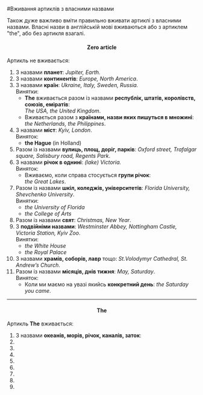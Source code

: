 #Вживання артиклів з власними назвами

Також дуже важливо вмiти правильно вживати артиклi з власними
назвами. Власнi назви в англiйськiй мовi вживаються або з артиклем
"the", або без артикля взагалi.

<center><h4>Zero article</h4></center>
Артикль не вживається:

<ol>
<li>З назвами <b>планет</b>: <i>Jupiter, Earth.</i></li>
<li>З назвами <b>континентів</b>: <i>Europe, North America</i>. </li>
<li>З назвами <b>країн</b>: <i>Ukraine, Italy, Sweden, Russia.</i><br>
<span class="p1">Винятки</span>:
<ul>
<li><b>The</b> вживається разом із назвами <b>республік, штатів, королівств, союзів, еміратів</b>:<br> <i>The USA, the United Kingdom</i>. </li>
<li>Вживається разом з <b>країнами, назви яких пишуться в множині</b>:<br> <i>the Netherlands, the Philippines</i>. </li>
</ul>
</li>
<li>З назвами <b>міст</b>: <i>Kyiv, London</i>.<br>
<span class="p1">Виняток</span>:
<ul>
<li><b>the Hague</b> (in Holland)</li>
</ul>
</li>
<li>Разом із назвами <b>вулиць, площ, доріг, парків</b>: <i>Oxford street, Trafalgar square, Salisbury
road, Regents Park</i>.</li>
<li>З назвами <b>річок в однині</b>: <i>(lake) Victoria.</i>
<br>
<span class="p1">Виняток</span>:
<ul>
<li>Вживаємо, коли справа стосується <b>групи річок</b>:<br> <i>the Great Lakes</i>.</li>
</ul>
</li>
<li>Разом із назвами <b>шкіл, коледжів, університетів</b>: <i>Florida University, Shevchenko University</i>.
<br>
<span class="p1">Винятки</span>:
<ul>
<li><i>the University of Florida</i></li>
<li><i>the College of Arts</i></li>
</ul>
</li>
<li>Разом із назвами <b>свят</b>: <i>Christmas, New Year</i>.</li>
<li>З <b>подвійніми назвами</b>: <i>Westminster Abbey, Nottingham
Castle, Victoria Station, Kyiv Zoo</i>.
<br>
<span class="p1">Винятки</span>:
<ul>
<li><i>the White House</i></li>
<li><i>the Royal Palace</i></li>
</ul>
</li>
<li>З назвами <b>храмів, соборів, лавр</b> тощо: <i>St.Volodymyr Cathedral, St. Andrew’s
Church</i>.</li>
<li>Разом із назвами <b>місяців, днів тижня</b>: <i>May, Saturday</i>.
<br>
<span class="p1">Виняток</span>:
<ul>
<li>Коли ми маємо на увазі якийсь <b>конкретний день</b>: <i>the Saturday you came</i>.</li>
</ul>
</li>
</li>
</ol>

<hr>

<center><h4>The</h4></center>
Артикль <b>The</b> вживається:
<ol>
<li>З назвами <b>океанів, морів, річок, каналів, заток</b>: </li>
<li></li>
<li></li>
<li></li>
<li></li>
<li></li>
<li></li>
<li></li>
<li></li>
</ol>